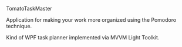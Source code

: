 TomatoTaskMaster

Application for making your work more organized using the Pomodoro technique.

Kind of WPF task planner implemented via MVVM Light Toolkit.
